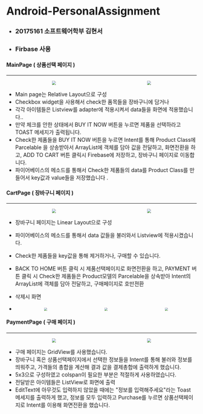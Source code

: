 # Android-PersonalAssignment

- ### 20175161 소프트웨어학부 김현서

- ### Firbase 사용



#### MainPage ( 상품선택 페이지 )

---

<div style="display:flex; justify-content:space-around;">
	<img src="https://i.imgur.com/JeHo6qv.png" style="zoom:67%;" />
	<img src="https://i.imgur.com/TqovUWJ.png" style="zoom:67%;" />
</div>

- Main page는 Relative Layout으로 구성
- Checkbox widget을 사용해서 check한 품목들을 장바구니에 담거나
- 각각 아이템들은 Listview를 adapter에 적용시켜서 data들을 화면에 적용했습니다.. 
- 만약 체크를 안한 상태에서 BUY IT NOW 버튼을 누르면 제품을 선택하라고 TOAST 메세지가 출력됩니다.
- Check한 제품들을 BUY IT NOW 버튼을 누르면 Intent를 통해 Product Class에 Parcelable 을 상송받아서 ArrayList에 객체를 담아 값을 전달하고, 화면전환을 하고,  ADD TO CART 버튼 클릭시 Firebase에 저장하고, 장바구니 페이지로 이동합니다.
- 파이어베이스의 메소드를 통해서 Check한 제품들의 data를 Product Class를 만들어서 key값과 value들을 저장했습니다 .



#### CartPage ( 장바구니 페이지 )

---

<div style="display:flex; justify-content:space-around;">
	<img src="https://i.imgur.com/TnNimQe.png" style="zoom:67%;" />
	<img src="https://i.imgur.com/VSp0x48.png" style="zoom:67%; " />
</div>



- 장바구니 페이지는 Linear Layout으로 구성

- 파이어베이스의 메소드를 통해서 data 값들을 불러와서 Listview에 적용시켰습니다.

- Check한 제품들을 key값을 통해 제거하거나, 구매할 수 있습니다.

- BACK TO HOME 버튼 클릭 시 제품선택페이지로 화면전환을 하고, PAYMENT 버튼 클릭 시 Check한 제품들은 Product모델의 Parcelable을 상속받아 Intent의 ArrayList에 객체를 담아 전달하고, 구매페이지로 호만젼환  

- 삭제시 화면

- <div style="display:flex; justify-content:space-around;">
  	<img src="https://i.imgur.com/VnmB8Mp.png" style="zoom:50%;" />		<img src="https://i.imgur.com/ZxxbOvl.png" style="zoom:50%;" />
    	<img src="https://i.imgur.com/ml6FsbW.png" style="zoom:50%; "/>
  </div>





#### PaymentPage ( 구매 페이지 )

---

<div style="display:flex; justify-content:space-around;">
	<img src="https://i.imgur.com/n70IvWY.png" style="zoom:67%;" />
	<img src="https://i.imgur.com/sJvol6t.png" style="zoom:67%; " />
</div>

- 구매 페이지는 GridView를 사용했습니다.
- 장바구니 혹은 상품선택페이지에서 선택한 정보들을 Intent를 통해 불러와 정보를 띄워주고, 가격들의 총합을 계산해 결과 값을 결제총합에 출력하게 했습니다.
- 5x3으로 구성하였고 colspan이 필요한 부분은 적절하게 사용하였습니다.
- 전달받은 아이템들은 ListView로 화면에 출력
- EditText에 아무것도 입력하지 않았을 때에는 "정보를 입력해주세요"라는 Toast 메세지를 출력하게 했고, 정보를 모두 입력하고 Purchase를 누르면 상품선택페이지로 Intent를 이용해 화면전환을 했습니다.